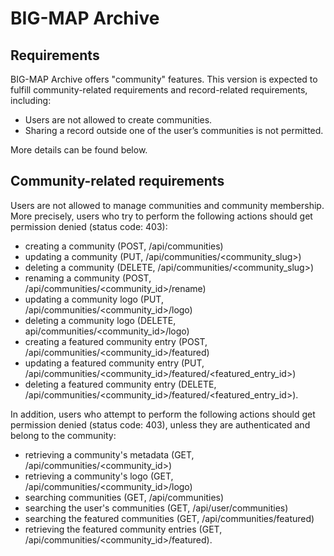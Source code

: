 # BIG-MAP Archive

## Requirements

BIG-MAP Archive offers "community" features. 
This version is expected to fulfill community-related requirements 
and record-related requirements, including:
- Users are not allowed to create communities.
- Sharing a record outside one of the user’s communities is not permitted.

More details can be found below.

## Community-related requirements

Users are not allowed to manage communities and community membership.
More precisely, users who try to perform the following actions should get permission denied (status code: 403): 
- creating a community (POST, /api/communities)
- updating a community (PUT, /api/communities/<community_slug>)
- deleting a community (DELETE, /api/communities/<community_slug>)
- renaming a community (POST, /api/communities/<community_id>/rename)
- updating a community logo (PUT, /api/communities/<community_id>/logo)
- deleting a community logo (DELETE, api/communities/<community_id>/logo)
- creating a featured community entry (POST, /api/communities/<community_id>/featured)
- updating a featured community entry (PUT, /api/communities/<community_id>/featured/<featured_entry_id>)
- deleting a featured community entry (DELETE, /api/communities/<community_id>/featured/<featured_entry_id>).

In addition, users who attempt to perform the following actions should get permission denied (status code: 403), 
unless they are authenticated and belong to the community:
- retrieving a community's metadata (GET, /api/communities/<community_id>)
- retrieving a community's logo (GET, /api/communities/<community_id>/logo)
- searching communities (GET, /api/communities)
- searching the user's communities (GET, /api/user/communities)
- searching the featured communities (GET, /api/communities/featured)
- retrieving the featured community entries (GET, /api/communities/<community_id>/featured).
